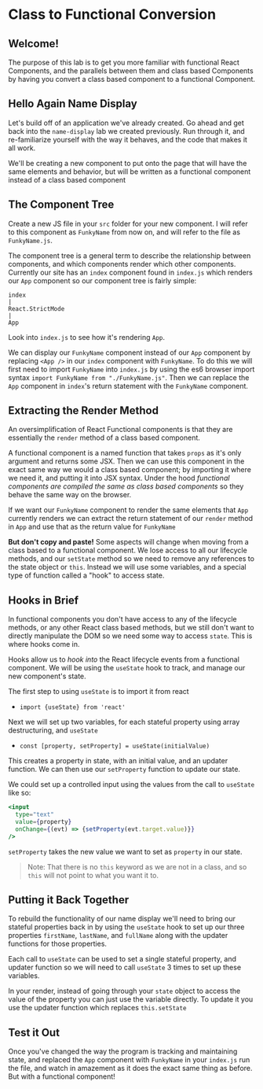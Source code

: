 # Class to Functional Conversion

## Welcome!

The purpose of this lab is to get you more familiar with functional React Components, and the parallels between them and class based Components by having you convert a class based component to a functional Component.

## Hello Again Name Display

Let's build off of an application we've already created. Go ahead and get back into the `name-display` lab we created previously. Run through it, and re-familiarize yourself with the way it behaves, and the code that makes it all work.

We'll be creating a new component to put onto the page that will have the same elements and behavior, but will be written as a functional component instead of a class based component

## The Component Tree

Create a new JS file in your `src` folder for your new component. I will refer to this component as `FunkyName` from now on, and will refer to the file as `FunkyName.js`.

The component tree is a general term to describe the relationship between components, and which components render which other components. Currently our site has an `index` component found in `index.js` which renders our `App` component so our component tree is fairly simple:

```
index
|
React.StrictMode
|
App
```

Look into `index.js` to see how it's rendering `App`.

We can display our `FunkyName` component instead of our `App` component by replacing `<App />` in our `index` component with `FunkyName`. To do this we will first need to import `FunkyName` into `index.js` by using the es6 browser import syntax `import FunkyName from "./FunkyName.js"`. Then we can replace the `App` component in `index`'s return statement with the `FunkyName` component.

## Extracting the Render Method

An oversimplification of React Functional components is that they are essentially the `render` method of a class based component.

A functional component is a named function that takes `props` as it's only argument and returns some JSX. Then we can use this component in the exact same way we would a class based component; by importing it where we need it, and putting it into JSX syntax. Under the hood *functional components are compiled the same as class based components* so they behave the same way on the browser.

If we want our `FunkyName` component to render the same elements that `App` currently renders we can extract the return statement of our `render` method in `App` and use that as the return value for `FunkyName`

**But don't copy and paste!** Some aspects will change when moving from a class based to a functional component. We lose access to all our lifecycle methods, and our `setState` method so we need to remove any references to the state object or `this`. Instead we will use some variables, and a special type of function called a "hook" to access state.

## Hooks in Brief

In functional components you don't have access to any of the lifecycle methods, or any other React class based methods, but we still don't want to directly manipulate the DOM so we need some way to access `state`. This is where hooks come in.

Hooks allow us to *hook into* the React lifecycle events from a functional component. We will be using the `useState` hook to track, and manage our new component's state.

The first step to using `useState` is to import it from react

  - `import {useState} from 'react'`

Next we will set up two variables, for each stateful property using array destructuring, and `useState`

  - `const [property, setProperty] = useState(initialValue)`

This creates a property in state, with an initial value, and an updater function. We can then use our `setProperty` function to update our state.

We could set up a controlled input using the values from the call to `useState` like so:

```jsx
<input
  type="text"
  value={property}
  onChange={(evt) => {setProperty(evt.target.value)}}
/>
```

`setProperty` takes the new value we want to set as `property` in our state.

> Note: That there is no `this` keyword as we are not in a class, and so `this` will not point to what you want it to.

## Putting it Back Together

To rebuild the functionality of our name display we'll need to bring our stateful properties back in by using the `useState` hook to set up our three properties `firstName`, `lastName`, and `fullName` along with the updater functions for those properties.

Each call to `useState` can be used to set a single stateful property, and updater function so we will need to call `useState` 3 times to set up these variables.

In your render, instead of going through your `state` object to access the value of the property you can just use the variable directly. To update it you use the updater function which replaces `this.setState`

## Test it Out

Once you've changed the way the program is tracking and maintaining state, and replaced the `App` component with `FunkyName` in your `index.js` run the file, and watch in amazement as it does the exact same thing as before. But with a functional component!
